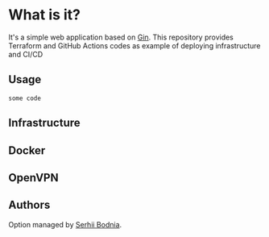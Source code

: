 # What is it? 

It's a simple web application based on [Gin](https://github.com/gin-gonic/gin).
This repository provides Terraform and GitHub Actions codes as example of deploying infrastructure and CI/CD

## Usage

```
some code
```

## Infrastructure



## Docker



## OpenVPN



## Authors

Option managed by [Serhii Bodnia](https://github.com/sbodnia).
